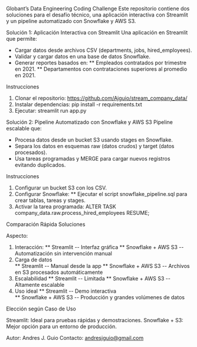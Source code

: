 Globant’s Data Engineering Coding Challenge
Este repositorio contiene dos soluciones para el desafío técnico, una aplicación interactiva con Streamlit y un pipeline automatizado con Snowflake y AWS S3.

Solución 1: Aplicación Interactiva con Streamlit
Una aplicación en Streamlit que permite:
* Cargar datos desde archivos CSV (departments, jobs, hired_employees).
* Validar y cargar datos en una base de datos Snowflake.
* Generar reportes basados en:
  ** Empleados contratados por trimestre en 2021.
  ** Departamentos con contrataciones superiores al promedio en 2021.

Instrucciones
1. Clonar el repositorio: https://github.com/Ajguio/stream_company_data/
2. Instalar dependencias: pip install -r requirements.txt
3. Ejecutar: streamlit run app.py


Solución 2: Pipeline Automatizado con Snowflake y AWS S3
Pipeline escalable que:
* Procesa datos desde un bucket S3 usando stages en Snowflake.
* Separa los datos en esquemas raw (datos crudos) y target (datos procesados).
* Usa tareas programadas y MERGE para cargar nuevos registros evitando duplicados.

Instrucciones
1. Configurar un bucket S3 con los CSV.
2. Configurar Snowflake:
  ** Ejecutar el script snowflake_pipeline.sql para crear tablas, tareas y stages.
3. Activar la tarea programada: ALTER TASK company_data.raw.process_hired_employees RESUME;


Comparación Rápida Soluciones

Aspecto: 
1. Interacción:
    ** Streamlit             --  Interfaz gráfica
    ** Snowflake + AWS S3    --  Automatización sin intervención manual
2. Carga de datos	
    ** Streamlit             --  Manual desde la app
    ** Snowflake + AWS S3    --  Archivos en S3 procesados automáticamente
3. Escalabilidad
    ** Streamlit             --  Limitada
    ** Snowflake + AWS S3    --  Altamente escalable
4. Uso ideal
    ** Streamlit             --  Demo interactiva	
    ** Snowflake + AWS S3    --  Producción y grandes volúmenes de datos

Elección según Caso de Uso

Streamlit: Ideal para pruebas rápidas y demostraciones.
Snowflake + S3: Mejor opción para un entorno de producción.

Autor: Andres J. Guio
Contacto: andresjguio@gmail.com
